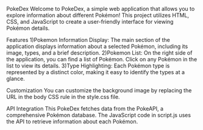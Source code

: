 PokeDex
Welcome to PokeDex, a simple web application that allows you to explore information about different Pokémon! This project utilizes HTML, CSS, and JavaScript to create a user-friendly interface for viewing Pokémon details.

Features
1)Pokemon Information Display: The main section of the application displays information about a selected Pokémon, including its image, types, and a brief description.
2)Pokemon List: On the right side of the application, you can find a list of Pokémon. Click on any Pokémon in the list to view its details.
3)Type Highlighting: Each Pokémon type is represented by a distinct color, making it easy to identify the types at a glance.

Customization
You can customize the background image by replacing the URL in the body CSS rule in the style.css file.

API Integration
This PokeDex fetches data from the PokeAPI, a comprehensive Pokémon database. The JavaScript code in script.js uses the API to retrieve information about each Pokémon.